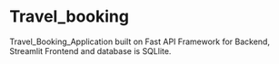 # Travel_booking
Travel_Booking_Application built on Fast API Framework for Backend, Streamlit Frontend and database is SQLlite.
